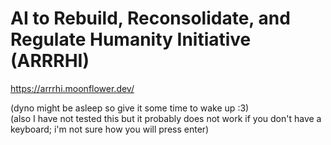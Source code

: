 # AI to Rebuild, Reconsolidate, and Regulate Humanity Initiative (ARRRHI)
https://arrrhi.moonflower.dev/ 

(dyno might be asleep so give it some time to wake up :3) \
(also I have not tested this but it probably does not work if you don't have a keyboard; i'm not sure how you will press enter)
